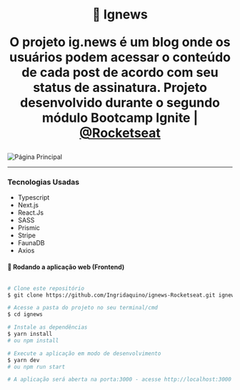 <h1 align="center">
   📰  Ignews

 O projeto ig.news é um blog onde os usuários podem acessar o conteúdo de cada post de acordo com seu status de assinatura. Projeto desenvolvido durante o segundo módulo Bootcamp Ignite | [@Rocketseat](https://app.rocketseat.com.br/)

</h1>

![Página Principal](http://127.0.0.1:5500/ignews/public/images/avatar.svg)

---

### Tecnologias Usadas

- Typescript
- Next.js
- React.Js
- SASS
- Prismic
- Stripe
- FaunaDB
- Axios


#### 🧭 Rodando a aplicação web (Frontend)

```bash

# Clone este repositório
$ git clone https://github.com/Ingridaquino/ignews-Rocketseat.git ignews

# Acesse a pasta do projeto no seu terminal/cmd
$ cd ignews

# Instale as dependências
$ yarn install
# ou npm install

# Execute a aplicação em modo de desenvolvimento
$ yarn dev
# ou npm run start

# A aplicação será aberta na porta:3000 - acesse http://localhost:3000

```